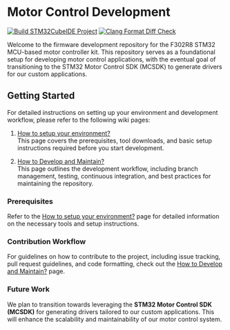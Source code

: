 # Motor Control Development 
[![Build STM32CubeIDE Project](https://github.com/MSU-Solar/motor_controller_schip/actions/workflows/build_stm32_project.yml/badge.svg)](https://github.com/MSU-Solar/motor_controller_schip/actions/workflows/build_stm32_project.yml) [![Clang Format Diff Check](https://github.com/MSU-Solar/motor_controller_schip/actions/workflows/clang_format_diff_check.yml/badge.svg)](https://github.com/MSU-Solar/motor_controller_schip/actions/workflows/clang_format_diff_check.yml) 

Welcome to the firmware development repository for the F302R8 STM32 MCU-based motor controller kit. This repository serves as a foundational setup for developing motor control applications, with the eventual goal of transitioning to the STM32 Motor Control SDK (MCSDK) to generate drivers for our custom applications.

## Getting Started

For detailed instructions on setting up your environment and development workflow, please refer to the following wiki pages:

1. [How to setup your environment?](https://github.com/MSU-Solar/motor_controller_schip/wiki/How-to-setup-your-environment%3F)  
   This page covers the prerequisites, tool downloads, and basic setup instructions required before you start development.

2. [How to Develop and Maintain?](https://github.com/MSU-Solar/motor_controller_schip/wiki/How-to-Develop-and-Maintain%3F)  
   This page outlines the development workflow, including branch management, testing, continuous integration, and best practices for maintaining the repository.

### Prerequisites

Refer to the [How to setup your environment?](https://github.com/MSU-Solar/motor_controller_schip/wiki/How-to-setup-your-environment%3F) page for detailed information on the necessary tools and setup instructions.

### Contribution Workflow

For guidelines on how to contribute to the project, including issue tracking, pull request guidelines, and code formatting, check out the [How to Develop and Maintain?](https://github.com/MSU-Solar/motor_controller_schip/wiki/How-to-Develop-and-Maintain%3F) page.

### Future Work

We plan to transition towards leveraging the **STM32 Motor Control SDK (MCSDK)** for generating drivers tailored to our custom applications. This will enhance the scalability and maintainability of our motor control system.

